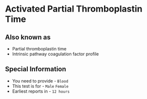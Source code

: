 # Activated Partial Thromboplastin Time

## Also known as

- Partial thromboplastin time
- Intrinsic pathway coagulation factor profile

## Special Information

- You need to provide - `Blood`
- This test is for - `Male` `Female`
- Earliest reports in - `12 hours`
